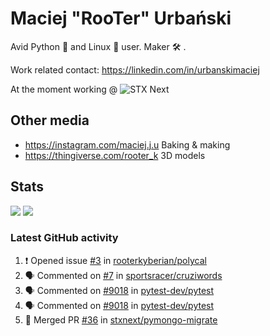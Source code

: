 # Maciej "RooTer" Urbański

Avid Python 🐍 and Linux 🐧 user.
Maker 🛠 .

Work related contact: https://linkedin.com/in/urbanskimaciej

At the moment working @ ![STX Next](https://www.stxnext.com/hubfs/stxnext_web_claim_gradient-1.svg)

## Other media

* https://instagram.com/maciej.j.u Baking & making
* https://thingiverse.com/rooter_k 3D models

## Stats

![](https://github-readme-stats.vercel.app/api?username=rooterkyberian&hide_title=true&show_icons=true&count_private=true&theme=graywhite)
![](https://komarev.com/ghpvc/?username=rooterkyberian&color=lightgray&style=flat-square)

### Latest GitHub activity
<!--START_SECTION:activity-->
1. ❗️ Opened issue [#3](https://github.com/rooterkyberian/polycal/issues/3) in [rooterkyberian/polycal](https://github.com/rooterkyberian/polycal)
2. 🗣 Commented on [#7](https://github.com/sportsracer/cruziwords/issues/7) in [sportsracer/cruziwords](https://github.com/sportsracer/cruziwords)
3. 🗣 Commented on [#9018](https://github.com/pytest-dev/pytest/issues/9018) in [pytest-dev/pytest](https://github.com/pytest-dev/pytest)
4. 🗣 Commented on [#9018](https://github.com/pytest-dev/pytest/issues/9018) in [pytest-dev/pytest](https://github.com/pytest-dev/pytest)
5. 🎉 Merged PR [#36](https://github.com/stxnext/pymongo-migrate/pull/36) in [stxnext/pymongo-migrate](https://github.com/stxnext/pymongo-migrate)
<!--END_SECTION:activity-->
